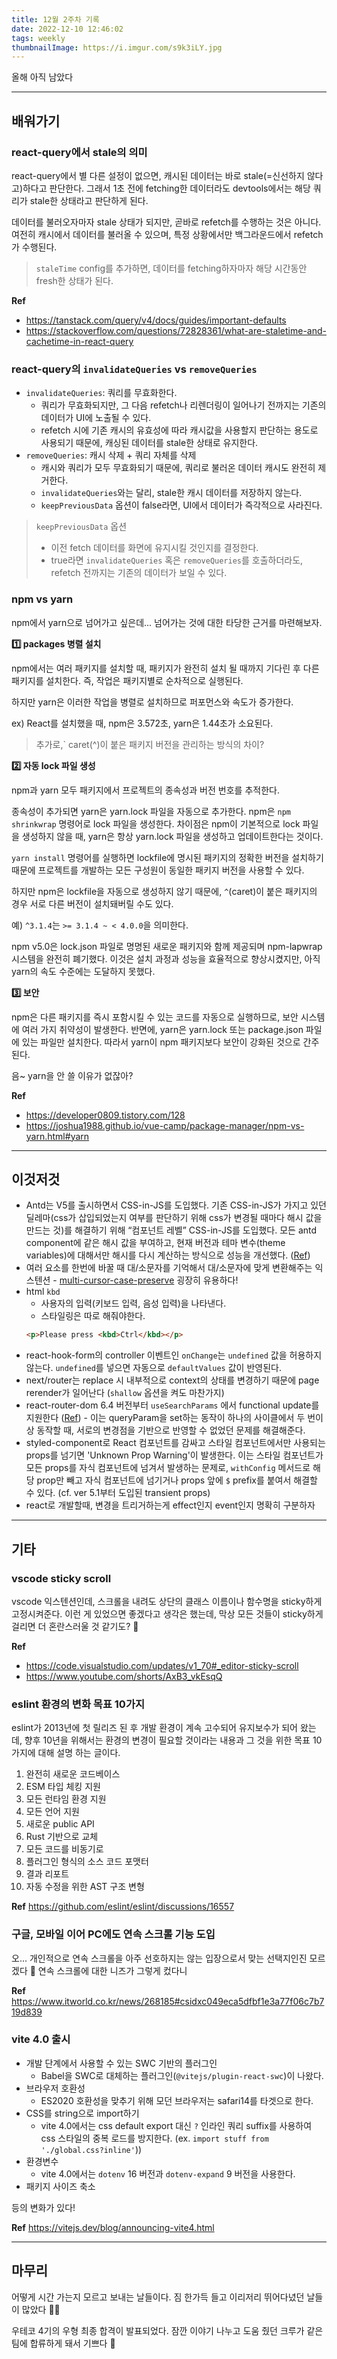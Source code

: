 ```yaml
---
title: 12월 2주차 기록
date: 2022-12-10 12:46:02
tags: weekly
thumbnailImage: https://i.imgur.com/s9k3iLY.jpg
---
```


올해 아직 남았다

<!-- more -->

---

## 배워가기

### react-query에서 stale의 의미

react-query에서 별 다른 설정이 없으면, 캐시된 데이터는 바로 stale(=신선하지 않다고)하다고 판단한다. 그래서 1초 전에 fetching한 데이터라도 devtools에서는 해당 쿼리가 stale한 상태라고 판단하게 된다.

데이터를 불러오자마자 stale 상태가 되지만, 곧바로 refetch를 수행하는 것은 아니다. 여전히 캐시에서 데이터를 불러올 수 있으며, 특정 상황에서만 백그라운드에서 refetch가 수행된다.

> `staleTime` config를 추가하면, 데이터를 fetching하자마자 해당 시간동안 fresh한 상태가 된다.

**Ref**

- <https://tanstack.com/query/v4/docs/guides/important-defaults>
- <https://stackoverflow.com/questions/72828361/what-are-staletime-and-cachetime-in-react-query>

### react-query의 `invalidateQueries` vs `removeQueries`

- `invalidateQueries`: 쿼리를 무효화한다.
  - 쿼리가 무효화되지만, 그 다음 refetch나 리렌더링이 일어나기 전까지는 기존의 데이터가 UI에 노출될 수 있다.
  - refetch 시에 기존 캐시의 유효성에 따라 캐시값을 사용할지 판단하는 용도로 사용되기 때문에, 캐싱된 데이터를 stale한 상태로 유지한다.
- `removeQueries`: 캐시 삭제 + 쿼리 자체를 삭제
  - 캐시와 쿼리가 모두 무효화되기 때문에, 쿼리로 불러온 데이터 캐시도 완전히 제거한다.
  - `invalidateQueries`와는 달리, stale한 캐시 데이터를 저장하지 않는다.
  - `keepPreviousData` 옵션이 false라면, UI에서 데이터가 즉각적으로 사라진다.

> `keepPreviousData` 옵션
>
> - 이전 fetch 데이터를 화면에 유지시킬 것인지를 결정한다.
> - true라면 `invalidateQueries` 혹은 `removeQueries`를 호출하더라도, refetch 전까지는 기존의 데이터가 보일 수 있다.

### npm vs yarn

npm에서 yarn으로 넘어가고 싶은데... 넘어가는 것에 대한 타당한 근거를 마련해보자.

**1️⃣ packages 병렬 설치**

npm에서는 여러 패키지를 설치할 때, 패키지가 완전히 설치 될 때까지 기다린 후 다른 패키지를 설치한다. 즉, 작업은 패키지별로 순차적으로 실행된다.

하지만 yarn은 이러한 작업을 병렬로 설치하므로 퍼포먼스와 속도가 증가한다.

ex) React를 설치했을 때, npm은 3.572초, yarn은 1.44초가 소요된다.

> 추가로,` caret(^)이 붙은 패키지 버전을 관리하는 방식의 차이?

**2️⃣ 자동 lock 파일 생성**

npm과 yarn 모두 패키지에서 프로젝트의 종속성과 버전 번호를 추적한다.

종속성이 추가되면 yarn은 yarn.lock 파일을 자동으로 추가한다.
npm은 `npm shrinkwrap` 명령어로 lock 파일을 생성한다.
차이점은 npm이 기본적으로 lock 파일을 생성하지 않을 때, yarn은 항상 yarn.lock 파일을 생성하고 업데이트한다는 것이다.

`yarn install` 명령어를 실행하면 lockfile에 명시된 패키지의 정확한 버전을 설치하기 때문에 프로젝트를 개발하는 모든 구성원이 동일한 패키지 버전을 사용할 수 있다.

하지만 npm은 lockfile을 자동으로 생성하지 않기 때문에, `^`(caret)이 붙은 패키지의 경우 서로 다른 버전이 설치돼버릴 수도 있다.

예) `^3.1.4`는 `>= 3.1.4 ~ < 4.0.0`을 의미한다.

npm v5.0은 lock.json 파일로 명명된 새로운 패키지와 함께 제공되며 npm-lapwrap 시스템을 완전히 폐기했다. 이것은 설치 과정과 성능을 효율적으로 향상시켰지만, 아직 yarn의 속도 수준에는 도달하지 못했다.

**3️⃣ 보안**

npm은 다른 패키지를 즉시 포함시킬 수 있는 코드를 자동으로 실행하므로, 보안 시스템에 여러 가지 취약성이 발생한다. 반면에, yarn은 yarn.lock 또는 package.json 파일에 있는 파일만 설치한다. 따라서 yarn이 npm 패키지보다 보안이 강화된 것으로 간주된다.

음~ yarn을 안 쓸 이유가 없잖아?

**Ref**

- <https://developer0809.tistory.com/128>
- <https://joshua1988.github.io/vue-camp/package-manager/npm-vs-yarn.html#yarn>

---

## 이것저것

- Antd는 V5를 출시하면서 CSS-in-JS를 도입했다. 기존 CSS-in-JS가 가지고 있던 딜레마(css가 삽입되었는지 여부를 판단하기 위해 css가 변경될 때마다 해시 값을 만드는 것)를 해결하기 위해 “컴포넌트 레벨” CSS-in-JS를 도입했다. 모든 antd component에 같은 해시 값을 부여하고, 현재 버전과 테마 변수(theme variables)에 대해서만 해시를 다시 계산하는 방식으로 성능을 개선했다. ([Ref](https://ant.design/docs/blog/css-in-js))
- 여러 요소를 한번에 바꿀 때 대/소문자를 기억해서 대/소문자에 맞게 변환해주는 익스텐션 - [multi-cursor-case-preserve](https://marketplace.visualstudio.com/items?itemName=Cardinal90.multi-cursor-case-preserve) 굉장히 유용하다!
- html `kbd`
  - 사용자의 입력(키보드 입력, 음성 입력)을 나타낸다.
  - 스타일링은 따로 해줘야한다.
  ```html
  <p>Please press <kbd>Ctrl</kbd></p>
  ```
- react-hook-form의 controller 이벤트인 `onChange`는 `undefined` 값을 허용하지 않는다. `undefined`를 넣으면 자동으로 `defaultValues` 값이 반영된다.
- next/router는 replace 시 내부적으로 context의 상태를 변경하기 때문에 page rerender가 일어난다 (`shallow` 옵션을 켜도 마찬가지)
- react-router-dom 6.4 버전부터 `useSearchParams` 에서 functional update를 지원한다 ([Ref](https://github.com/remix-run/react-router/commit/7b6feec2cf6d242df2751a4aae8992552775bda8)) - 이는 queryParam을 set하는 동작이 하나의 사이클에서 두 번이상 동작할 때, 서로의 변경점을 기반으로 반영할 수 없었던 문제를 해결해준다.
- styled-component로 React 컴포넌트를 감싸고 스타일 컴포넌트에서만 사용되는 props를 넘기면 'Unknown Prop Warning'이 발생한다. 이는 스타일 컴포넌트가 모든 props를 자식 컴포넌트에 넘겨서 발생하는 문제로, `withConfig` 메서드로 해당 prop만 빼고 자식 컴포넌트에 넘기거나 props 앞에 `$` prefix를 붙여서 해결할 수 있다. (cf. ver 5.1부터 도입된 transient props)
- react로 개발할때, 변경을 트리거하는게 effect인지 event인지 명확히 구분하자

---

## 기타

### vscode sticky scroll

vscode 익스텐션인데, 스크롤을 내려도 상단의 클래스 이름이나 함수명을 sticky하게 고정시켜준다. 이런 게 있었으면 좋겠다고 생각은 했는데, 막상 모든 것들이 sticky하게 걸리면 더 혼란스러울 것 같기도? 🤔

**Ref**

- https://code.visualstudio.com/updates/v1_70#_editor-sticky-scroll
- https://www.youtube.com/shorts/AxB3_vkEsqQ

### eslint 환경의 변화 목표 10가지

eslint가 2013년에 첫 릴리즈 된 후 개발 환경이 계속 고수되어 유지보수가 되어 왔는데, 향후 10년을 위해서는 환경의 변경이 필요할 것이라는 내용과 그 것을 위한 목표 10가지에 대해 설명 하는 글이다.

1. 완전히 새로운 코드베이스
2. ESM 타입 체킹 지원
3. 모든 런타임 환경 지원
4. 모든 언어 지원
5. 새로운 public API
6. Rust 기반으로 교체
7. 모든 코드를 비동기로
8. 플러그인 형식의 소스 코드 포맷터
9. 결과 리포트
10. 자동 수정을 위한 AST 구조 변형

**Ref** <https://github.com/eslint/eslint/discussions/16557>

### 구글, 모바일 이어 PC에도 연속 스크롤 기능 도입

오... 개인적으로 연속 스크롤을 아주 선호하지는 않는 입장으로서 맞는 선택지인진 모르겠다 🤔 연속 스크롤에 대한 니즈가 그렇게 컸다니

**Ref** https://www.itworld.co.kr/news/268185#csidxc049eca5dfbf1e3a77f06c7b719d839

### vite 4.0 출시

- 개발 단계에서 사용할 수 있는 SWC 기반의 플러그인
  - Babel을 SWC로 대체하는 플러그인(`@vitejs/plugin-react-swc`)이 나왔다.
- 브라우저 호환성
  - ES2020 호환성을 맞추기 위해 모던 브라우저는 safari14를 타겟으로 한다.
- CSS를 string으로 import하기
  - vite 4.0에서는 css default export 대신 `?` 인라인 쿼리 suffix를 사용하여 css 스타일의 중복 로드를 방지한다. (ex. `import stuff from './global.css?inline'`))
- 환경변수
  - vite 4.0에서는 `dotenv` 16 버전과 `dotenv-expand` 9 버전을 사용한다.
- 패키지 사이즈 축소

등의 변화가 있다!

**Ref** <https://vitejs.dev/blog/announcing-vite4.html>

---

## 마무리

어떻게 시간 가는지 모르고 보내는 날들이다. 짐 한가득 들고 이리저리 뛰어다녔던 날들이 많았다 😵‍💫

우테코 4기의 우형 최종 합격이 발표되었다. 잠깐 이야기 나누고 도움 줬던 크루가 같은 팀에 합류하게 돼서 기쁘다 🤩
